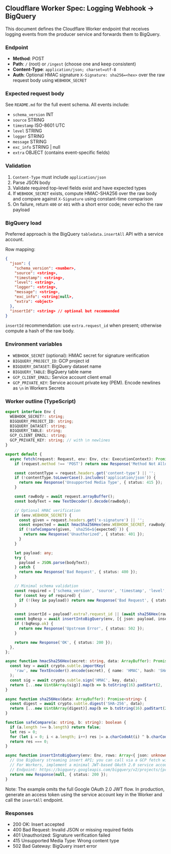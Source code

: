 ## Cloudflare Worker Spec: Logging Webhook → BigQuery

This document defines the Cloudflare Worker endpoint that receives logging events from the producer service and forwards them to BigQuery.

### Endpoint
- **Method**: POST
- **Path**: `/` (root) or `/ingest` (choose one and keep consistent)
- **Content-Type**: `application/json; charset=utf-8`
- **Auth**: Optional HMAC signature `X-Signature: sha256=<hex>` over the raw request body using `WEBHOOK_SECRET`

### Expected request body
See `README.md` for the full event schema. All events include:
- `schema_version` INT
- `source` STRING
- `timestamp` ISO-8601 UTC
- `level` STRING
- `logger` STRING
- `message` STRING
- `exc_info` STRING | null
- `extra` OBJECT (contains event-specific fields)

### Validation
1) `Content-Type` must include `application/json`
2) Parse JSON body
3) Validate required top-level fields exist and have expected types
4) If `WEBHOOK_SECRET` exists, compute HMAC-SHA256 over the raw body and compare against `X-Signature` using constant-time comparison
5) On failure, return `400` or `401` with a short error code; never echo the raw payload

### BigQuery load
Preferred approach is the BigQuery `tabledata.insertAll` API with a service account.

Row mapping:
```json
{
  "json": {
    "schema_version": <number>,
    "source": <string>,
    "timestamp": <string>,
    "level": <string>,
    "logger": <string>,
    "message": <string>,
    "exc_info": <string|null>,
    "extra": <object>
  },
  "insertId": <string> // optional but recommended
}
```

`insertId` recommendation: use `extra.request_id` when present; otherwise compute a hash of the raw body.

### Environment variables
- `WEBHOOK_SECRET` (optional): HMAC secret for signature verification
- `BIGQUERY_PROJECT_ID`: GCP project id
- `BIGQUERY_DATASET`: BigQuery dataset name
- `BIGQUERY_TABLE`: BigQuery table name
- `GCP_CLIENT_EMAIL`: Service account client email
- `GCP_PRIVATE_KEY`: Service account private key (PEM). Encode newlines as `\n` in Workers Secrets

### Worker outline (TypeScript)
```ts
export interface Env {
  WEBHOOK_SECRET?: string;
  BIGQUERY_PROJECT_ID: string;
  BIGQUERY_DATASET: string;
  BIGQUERY_TABLE: string;
  GCP_CLIENT_EMAIL: string;
  GCP_PRIVATE_KEY: string; // with \n newlines
}

export default {
  async fetch(request: Request, env: Env, ctx: ExecutionContext): Promise<Response> {
    if (request.method !== 'POST') return new Response('Method Not Allowed', { status: 405 });

    const contentType = request.headers.get('content-type') || '';
    if (!contentType.toLowerCase().includes('application/json')) {
      return new Response('Unsupported Media Type', { status: 415 });
    }

    const rawBody = await request.arrayBuffer();
    const bodyText = new TextDecoder().decode(rawBody);

    // Optional HMAC verification
    if (env.WEBHOOK_SECRET) {
      const given = request.headers.get('x-signature') || '';
      const expected = await hmacSha256Hex(env.WEBHOOK_SECRET, rawBody);
      if (!safeCompare(given, `sha256=${expected}`)) {
        return new Response('Unauthorized', { status: 401 });
      }
    }

    let payload: any;
    try {
      payload = JSON.parse(bodyText);
    } catch {
      return new Response('Bad Request', { status: 400 });
    }

    // Minimal schema validation
    const required = ['schema_version', 'source', 'timestamp', 'level', 'logger', 'message', 'extra'];
    for (const key of required) {
      if (!(key in payload)) return new Response('Bad Request', { status: 400 });
    }

    const insertId = payload?.extra?.request_id || (await sha256Hex(rawBody));
    const bqResp = await insertIntoBigQuery(env, [{ json: payload, insertId }]);
    if (!bqResp.ok) {
      return new Response('Upstream Error', { status: 502 });
    }

    return new Response('OK', { status: 200 });
  },
};

async function hmacSha256Hex(secret: string, data: ArrayBuffer): Promise<string> {
  const key = await crypto.subtle.importKey(
    'raw', new TextEncoder().encode(secret), { name: 'HMAC', hash: 'SHA-256' }, false, ['sign']
  );
  const sig = await crypto.subtle.sign('HMAC', key, data);
  return [...new Uint8Array(sig)].map(b => b.toString(16).padStart(2, '0')).join('');
}

async function sha256Hex(data: ArrayBuffer): Promise<string> {
  const digest = await crypto.subtle.digest('SHA-256', data);
  return [...new Uint8Array(digest)].map(b => b.toString(16).padStart(2, '0')).join('');
}

function safeCompare(a: string, b: string): boolean {
  if (a.length !== b.length) return false;
  let res = 0;
  for (let i = 0; i < a.length; i++) res |= a.charCodeAt(i) ^ b.charCodeAt(i);
  return res === 0;
}

async function insertIntoBigQuery(env: Env, rows: Array<{ json: unknown; insertId?: string }>): Promise<Response> {
  // Use BigQuery streaming insert API; you can call via a GCP fetch with an OAuth token minted from the service account
  // For Workers, implement a minimal JWT-based OAuth 2.0 service account flow (JWT Bearer) and call the REST endpoint.
  // Endpoint: https://bigquery.googleapis.com/bigquery/v2/projects/{projectId}/datasets/{datasetId}/tables/{tableId}/insertAll
  return new Response(null, { status: 200 });
}
```

Note: The example omits the full Google OAuth 2.0 JWT flow. In production, generate an access token using the service account key in the Worker and call the `insertAll` endpoint.

### Responses
- 200 OK: Insert accepted
- 400 Bad Request: Invalid JSON or missing required fields
- 401 Unauthorized: Signature verification failed
- 415 Unsupported Media Type: Wrong content type
- 502 Bad Gateway: BigQuery insert error


